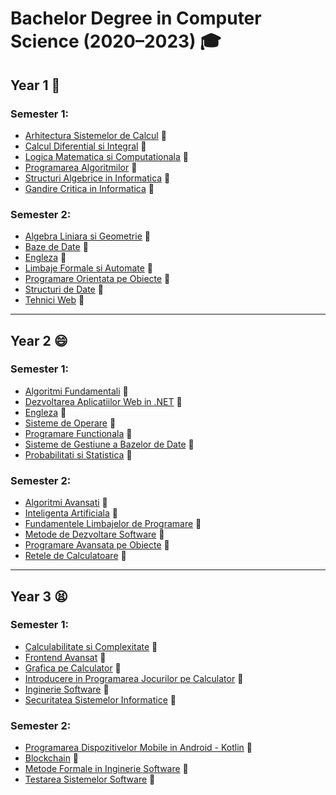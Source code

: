 # Bachelor Degree in Computer Science (2020–2023) 🎓
## Year 1 🤔
### Semester 1:
- [Arhitectura Sistemelor de Calcul](https://github.com/crime-story/University-Materials/tree/main/Bachelor/Anul%201/Semestrul%201/ASC) 📌
- [Calcul Diferential si Integral](https://github.com/crime-story/University-Materials/tree/main/Bachelor/Anul%201/Semestrul%201/CDI) 📌
- [Logica Matematica si Computationala](https://github.com/crime-story/University-Materials/tree/main/Bachelor/Anul%201/Semestrul%201/LMC) 📌
- [Programarea Algoritmilor](https://github.com/crime-story/University-Materials/tree/main/Bachelor/Anul%201/Semestrul%201/PA) 📌
- [Structuri Algebrice in Informatica](https://github.com/crime-story/University-Materials/tree/main/Bachelor/Anul%201/Semestrul%201/SAI) 📌
- [Gandire Critica in Informatica](https://github.com/crime-story/University-Materials/tree/main/Bachelor/Anul%201/Semestrul%201/GCEA) 📌

### Semester 2:
- [Algebra Liniara si Geometrie](https://github.com/crime-story/University-Materials/tree/main/Bachelor/Anul%201/Semestrul%202/Alg%20si%20Geometrie) 📌
- [Baze de Date](https://github.com/crime-story/University-Materials/tree/main/Bachelor/Anul%201/Semestrul%202/Baze%20de%20date) 📌
- [Engleza](https://github.com/crime-story/University-Materials/tree/main/Bachelor/Anul%201/Semestrul%202/Engleza) 📌
- [Limbaje Formale si Automate](https://github.com/crime-story/University-Materials/tree/main/Bachelor/Anul%201/Semestrul%202/LFA) 📌
- [Programare Orientata pe Obiecte](https://github.com/crime-story/University-Materials/tree/main/Bachelor/Anul%201/Semestrul%202/POO) 📌
- [Structuri de Date](https://github.com/crime-story/University-Materials/tree/main/Bachelor/Anul%201/Semestrul%202/Structuri%20de%20date) 📌
- [Tehnici Web](https://github.com/crime-story/University-Materials/tree/main/Bachelor/Anul%201/Semestrul%202/Tehnici%20web) 📌

---
## Year 2 😄
### Semester 1:
- [Algoritmi Fundamentali](https://github.com/crime-story/University-Materials/tree/main/Bachelor/Anul%202/Semestrul%201/AF) 📌
- [Dezvoltarea Aplicatiilor Web in .NET](https://github.com/crime-story/University-Materials/tree/main/Bachelor/Anul%202/Semestrul%201/ASP) 📌
- [Engleza](https://github.com/crime-story/University-Materials/tree/main/Bachelor/Anul%202/Semestrul%201/Engleza) 📌
- [Sisteme de Operare](https://github.com/crime-story/University-Materials/tree/main/Bachelor/Anul%202/Semestrul%201/OS) 📌
- [Programare Functionala](https://github.com/crime-story/University-Materials/tree/main/Bachelor/Anul%202/Semestrul%201/ProgFunc) 📌
- [Sisteme de Gestiune a Bazelor de Date](https://github.com/crime-story/University-Materials/tree/main/Bachelor/Anul%202/Semestrul%201/SGBD) 📌
- [Probabilitati si Statistica](https://github.com/crime-story/University-Materials/tree/main/Bachelor/Anul%202/Semestrul%201/Statistica) 📌

### Semester 2:
- [Algoritmi Avansati](https://github.com/crime-story/University-Materials/tree/main/Bachelor/Anul%202/Semestrul%202/AA) 📌
- [Inteligenta Artificiala](https://github.com/crime-story/University-Materials/tree/main/Bachelor/Anul%202/Semestrul%202/AI) 📌
- [Fundamentele Limbajelor de Programare](https://github.com/crime-story/University-Materials/tree/main/Bachelor/Anul%202/Semestrul%202/FLP) 📌
- [Metode de Dezvoltare Software](https://github.com/crime-story/University-Materials/tree/main/Bachelor/Anul%202/Semestrul%202/MDS) 📌
- [Programare Avansata pe Obiecte](https://github.com/crime-story/University-Materials/tree/main/Bachelor/Anul%202/Semestrul%202/PAO) 📌
- [Retele de Calculatoare](https://github.com/crime-story/University-Materials/tree/main/Bachelor/Anul%202/Semestrul%202/Retele) 📌

---
## Year 3 😫
### Semester 1:
- [Calculabilitate si Complexitate](https://github.com/crime-story/University-Materials/tree/main/Bachelor/Anul%203/Semestrul%201/Calculabilitate%20si%20Complexitate) 📌
- [Frontend Avansat](https://github.com/crime-story/University-Materials/tree/main/Bachelor/Anul%203/Semestrul%201/Frontend%20Avansat) 📌
- [Grafica pe Calculator](https://github.com/crime-story/University-Materials/tree/main/Bachelor/Anul%203/Semestrul%201/Grafica) 📌
- [Introducere in Programarea  Jocurilor pe Calculator](https://github.com/crime-story/University-Materials/tree/main/Bachelor/Anul%203/Semestrul%201/Jocuri) 📌
- [Inginerie Software](https://github.com/crime-story/University-Materials/tree/main/Bachelor/Anul%203/Semestrul%201/Inginerie%20Software) 📌
- [Securitatea Sistemelor Informatice](https://github.com/crime-story/University-Materials/tree/main/Bachelor/Anul%203/Semestrul%201/Securitate) 📌

### Semester 2:
- [Programarea Dispozitivelor Mobile in Android - Kotlin](https://github.com/crime-story/University-Materials/tree/main/Bachelor/Anul%203/Semestrul%202/Android) 📌
- [Blockchain](https://github.com/crime-story/University-Materials/tree/main/Bachelor/Anul%203/Semestrul%202/Blockchain) 📌
- [Metode Formale in Inginerie Software](https://github.com/crime-story/University-Materials/tree/main/Bachelor/Anul%203/Semestrul%202/FMSE) 📌
- [Testarea Sistemelor Software](https://github.com/crime-story/University-Materials/tree/main/Bachelor/Anul%203/Semestrul%202/Testare) 📌
